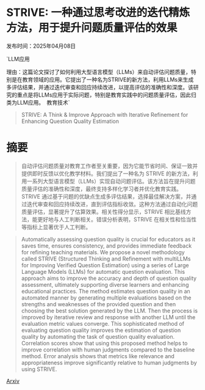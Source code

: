 # STRIVE: 一种通过思考改进的迭代精炼方法，用于提升问题质量评估的效果

发布时间：2025年04月08日

`LLM应用

理由：这篇论文探讨了如何利用大型语言模型（LLMs）来自动评估问题质量，特别是在教育领域的应用。它提出了一种名为STRIVE的新方法，利用LLMs来生成多评估结果，并通过迭代审查和回应持续改进，以提高评估的准确性和深度。该研究的重点是将LLMs应用于实际问题，特别是教育实践中的问题质量评估，因此归类为LLM应用。` `教育技术`

> STRIVE: A Think & Improve Approach with Iterative Refinement for Enhancing Question Quality Estimation

# 摘要

> 自动评估问题质量对教育工作者至关重要，因为它能节省时间、保证一致并提供即时反馈以优化教学材料。我们提出了一种名为 STRIVE 的新方法，利用一系列大型语言模型（LLMs）实现自动问题评估。该方法旨在提升问题质量评估的准确性和深度，最终支持多样化学习者并优化教育实践。STRIVE 通过基于问题的优缺点生成多评估结果，选择最佳解决方案，并通过迭代审查和回应持续改进，直到评估指标收敛。这种方法通过自动化问题质量评估，显著提升了估算效果。相关性得分显示，STRIVE 相比基线方法，能更好地与人工判断相关。错误分析表明，STRIVE 在相关性和恰当性等指标上显著优于人工判断。

> Automatically assessing question quality is crucial for educators as it saves time, ensures consistency, and provides immediate feedback for refining teaching materials. We propose a novel methodology called STRIVE (Structured Thinking and Refinement with multiLLMs for Improving Verified Question Estimation) using a series of Large Language Models (LLMs) for automatic question evaluation. This approach aims to improve the accuracy and depth of question quality assessment, ultimately supporting diverse learners and enhancing educational practices. The method estimates question quality in an automated manner by generating multiple evaluations based on the strengths and weaknesses of the provided question and then choosing the best solution generated by the LLM. Then the process is improved by iterative review and response with another LLM until the evaluation metric values converge. This sophisticated method of evaluating question quality improves the estimation of question quality by automating the task of question quality evaluation. Correlation scores show that using this proposed method helps to improve correlation with human judgments compared to the baseline method. Error analysis shows that metrics like relevance and appropriateness improve significantly relative to human judgments by using STRIVE.

[Arxiv](https://arxiv.org/abs/2504.05693)
